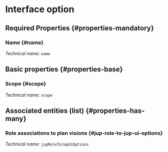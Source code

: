 # Interface option
<!--- THIS FILE IS GENERATED PLEASE DO NOT EDIT IT DIRECTLY --->



<OH code="jupUiOption"/>




## Required Properties {#properties-mandatory}
    
### Name {#name}



*Technical name:* ```name```
<PH code="jupUiOption:name"/>

    


## Basic properties {#properties-base}
    
### Scope {#scope}



*Technical name:* ```scope```
<PH code="jupUiOption:scope"/>

    



## Associated entities (list) {#properties-has-many}

### Role associations to plan visions {#jup-role-to-jup-ui-options}



*Technical name:* ```jupRoleToJupUiOptions```
<PH code="jupUiOption:jupRoleToJupUiOptions"/>




